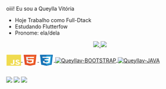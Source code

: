 oiii! Eu sou a Queylla Vitória 

- Hoje Trabalho como Full-Dtack
- Estudando Flutterfow
- Pronome: ela/dela

<div align="center">
  <a href="https://github.com/queylav">
  <img height="180em" src="https://github-readme-stats.vercel.app/api?username=queylav&show_icons=true&theme=dracula&include_all_commits=true&count_private=true"/>
  <img height+"180em" src="https://github-readme-stats.vercel.app/api/top-langs/?username=queylav&layout=compact&langs_count=16&theme=dracula"/>
</div>
  
<div style="display: inline_block"><br>
  <img align="center" alt="Queyllav-Js" height="30" width="40" src="https://raw.githubusercontent.com/devicons/devicon/master/icons/javascript/javascript-plain.svg">
  <img align="center" alt="Queyllav-HTML" height="30" width="40" src="https://raw.githubusercontent.com/devicons/devicon/master/icons/html5/html5-original.svg">
  <img align="center" alt="Queyllav-CSS" height="30" width="40" src="https://raw.githubusercontent.com/devicons/devicon/master/icons/css3/css3-original.svg">
  <img align="center" alt="Queyllav-BOOTSTRAP" height="30" width="40" src="https://cdn.jsdelivr.net/gh/devicons/devicon/icons/bootstrap/bootstrap-original.svg">
  <img align="center" alt="Queyllav-JAVA" height="30" width="40" src="https://cdn.jsdelivr.net/gh/devicons/devicon/icons/java/java-original.svg">
  
</div>

  
  ##
  
  <div>  
  <a href = "mailto:queyllavitoria0409@gmail.com"><img src="https://img.shields.io/badge/-Gmail-%23333?style=for-the-badge&logo=gmail&logoColor=white" target="_blank"></a>
  <a href="https://www.linkedin.com/in/queyllavitoria/" target="_blank"><img src="https://img.shields.io/badge/-LinkedIn-%230077B5?style=for-the-badge&logo=linkedin&logoColor=white" target="_blank"></a>
  <a href="https://www.instagram.com/queyllavitoria_/" target="_blank"><img src="https://img.shields.io/badge/-Instagram-%23E4405F?style=for-the-badge&logo=instagram&logoColor=white" target="_blank"></a>
</div>

